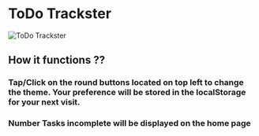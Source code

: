 # ToDo Trackster

![ToDo Trackster](https://digvijay.tech/_nuxt/img/todo-trackster.fd65c3f.png)

## How it functions ??

### Tap/Click on the round buttons located on top left to change the theme. Your preference will be stored in the localStorage for your next visit.
### Number Tasks incomplete will be displayed on the home page
